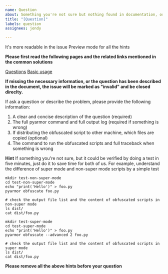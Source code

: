 ```yaml
---
name: Question
about: Something you're not sure but nothing found in documentation, or it's not clear
title: "[Question]"
labels: question
assignees: jondy

---
```


It's more readable in the issue Preview mode for all the hints

**Please first read the following pages and the related links mentioned in the common solutions**

[Questions](https://pyarmor.readthedocs.io/en/latest/questions.html)
[Basic usage](https://pyarmor.readthedocs.io/en/latest/usage.html)

**If missing the necessary information, or the question has been described in the document, the issue will be marked as "invalid" and be closed direclty.**

If ask a question or describe the problem, please provide the following information:

1. A clear and concise description of the question (required)
2. The full pyarmor command and full output log (required if something is wrong)
3. If distributing the obfuscated script to other machine, which files are copied (optional)
4. The command to run the obfuscated scripts and full traceback when something is wrong

**Hint**
If something you're not sure, but it could be verified by doing a test in five minutes, just do it to save time for both of us. For example, understand the difference of super mode and non-super mode scripts by a simple test
```
mkdir test-non-super-mode
cd test-non-super-mode
echo "print('Hello')" > foo.py
pyarmor obfuscate foo.py

# check the output file list and the content of obfuscated scripts in non-super mode
ls dist/
cat dist/foo.py

mkdir test-super-mode
cd test-super-mode
echo "print('Hello')" > foo.py
pyarmor obfuscate --advanced 2 foo.py

# check the output file list and the content of obfuscated scripts in super mode
ls dist/
cat dist/foo.py
```

**Please remove all the above hints before your question**
